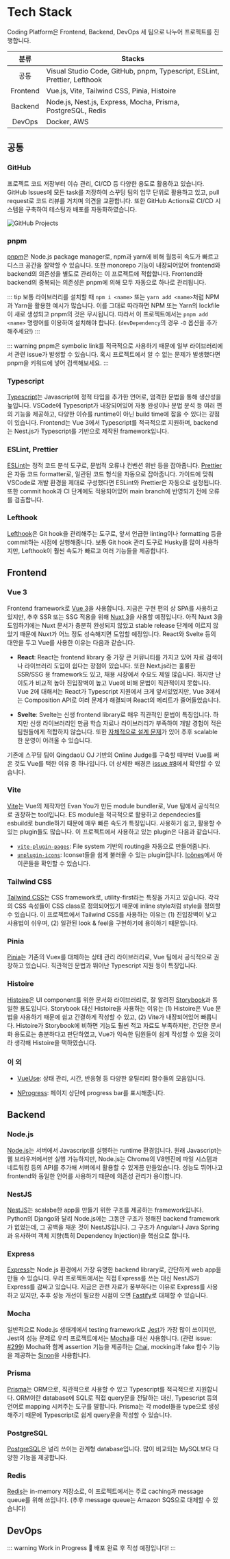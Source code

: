 # Tech Stack

Coding Platform은 Frontend, Backend, DevOps 세 팀으로 나누어 프로젝트를 진행합니다.

| 분류 | Stacks |
|:--------:|-------------|
| 공통 | Visual Studio Code, GitHub, pnpm, Typescript, ESLint, Prettier, Lefthook |
| Frontend | Vue.js,  Vite, Tailwind CSS, Pinia, Histoire |
| Backend | Node.js, Nest.js,  Express, Mocha, Prisma, PostgreSQL, Redis |
| DevOps | Docker, AWS |

## 공통

### GitHub

프로젝트 코드 저장부터 이슈 관리, CI/CD 등 다양한 용도로 활용하고 있습니다.
GitHub Issues에 모든 task를 저장하여 스꾸딩 팀의 업무 단위로 활용하고 있고, pull request로 코드 리뷰를 거치며 의견을 교환합니다.
또한 GitHub Actions로 CI/CD 시스템을 구축하여 테스팅과 배포를 자동화하였습니다.

![GitHub Projects](github-projects.png)

### pnpm

[pnpm](https://pnpm.io/)은 Node.js package manager로, npm과 yarn에 비해 월등히 속도가 빠르고 디스크 공간을 절약할 수 있습니다.
또한 monorepo 기능이 내장되어있어 frontend와 backend의 의존성을 별도로 관리하는 이 프로젝트에 적합합니다.
Frontend와 backend의 중복되는 의존성은 pnpm에 의해 모두 자동으로 하나로 관리됩니다.

::: tip
보통 라이브러리를 설치할 때 `npm i <name>` 또는 `yarn add <name>`처럼 NPM과 Yarn을 활용한 예시가 많습니다.
이를 그대로 따라하면 NPM 또는 Yarn의 lockfile이 새로 생성되고 pnpm의 것은 무시됩니다.
따라서 이 프로젝트에서는 `pnpm add <name>` 명령어를 이용하여 설치해야 합니다. (`devDependency`의 경우 `-D` 옵션을 추가해주세요!)
:::

::: warning
pnpm은 symbolic link를 적극적으로 사용하기 때문에 일부 라이브러리에서 관련 issue가 발생할 수 있습니다.
혹시 프로젝트에서 알 수 없는 문제가 발생했다면 pnpm을 키워드에 넣어 검색해보세요.
:::

### Typescript

[Typescript](https://www.typescriptlang.org/)는 Javascript에 정적 타입을 추가한 언어로, 엄격한 문법을 통해 생산성을 높입니다.
VSCode에 Typescript가 내장되어있어 자동 완성이나 문법 분석 등 여러 편의 기능을 제공하고, 다양한 이슈를 runtime이 아닌 build time에 잡을 수 있다는 강점이 있습니다.
Frontend는 Vue 3에서 Typescript를 적극적으로 지원하며, backend는 Nest.js가 Typescript를 기반으로 제작된 framework입니다.

### ESLint, Prettier

[ESLint](https://eslint.org/)는 정적 코드 분석 도구로, 문법적 오류나 컨벤션 위반 등을 잡아줍니다.
[Prettier](https://prettier.io/)은 자동 코드 formatter로, 일관된 코드 형식을 자동으로 잡아줍니다.
가이드에 맞춰 VSCode로 개발 환경을 제대로 구성했다면 ESLint와 Prettier은 자동으로 설정됩니다.
또한 commit hook과 CI 단계에도 적용되어있어 main branch에 반영되기 전에 오류를 검출합니다.

### Lefthook

[Lefthook](https://github.com/evilmartians/lefthook)은 Git hook을 관리해주는 도구로, 앞서 언급한 linting이나 formatting 등을 commit하는 시점에 실행해줍니다.
보통 Git hook 관리 도구로 Husky를 많이 사용하지만, Lefthook이 훨씬 속도가 빠르고 여러 기능들을 제공합니다.

## Frontend

### Vue 3

Frontend framework로 [Vue 3](https://vuejs.org/)을 사용합니다.
지금은 구현 편의 상 SPA를 사용하고 있지만, 추후 SSR 또는 SSG 적용을 위해 [Nuxt 3](https://v3.nuxtjs.org/)을 사용할 예정입니다.
아직 Nuxt 3을 도입하기에는 Nuxt 문서가 충분히 완성되지 않았고 stable release 단계에 이르지 않았기 때문에 Nuxt가 어느 정도 성숙해지면 도입할 예정입니다.
React와 Svelte 등의 대안을 두고 Vue를 사용한 이유는 다음과 같습니다.

- **React**: React는 frontend library 중 가장 큰 커뮤니티를 가지고 있어 자료 검색이나 라이브러리 도입이 쉽다는 장점이 있습니다.
또한 Next.js라는 훌륭한 SSR/SSG 용 framework도 있고, 채용 시장에서 수요도 제일 많습니다.
하지만 난이도가 비교적 높아 진입장벽이 높고 Vue에 비해 문법이 직관적이지 못합니다.
Vue 2에 대해서는 React가 Typescript 지원에서 크게 앞서있었지만, Vue 3에서는 Composition API로 여러 문제가 해결되며 React의 메리트가 줄어들었습니다.

- **Svelte**: Svelte는 신생 frontend library로 매우 직관적인 문법이 특징입니다.
하지만 신생 라이브러리인 만큼 학습 자료나 라이브러리가 부족하여 개발 경험이 적은 팀원들에게 적합하지 않습니다.
또한 [자체적으로 설계 문제](https://gist.github.com/rabelais88/19bfe8dfd29d901554389f0a8cc8947a)가 있어 추후 scalable한 운영이 어려울 수 있습니다.

기존에 스꾸딩 팀이 QingdaoU OJ 기반의 Online Judge를 구축할 때부터 Vue를 써온 것도 Vue를 택한 이유 중 하나입니다.
더 상세한 배경은 [issue #8](https://github.com/skkuding/next/issues/8#issuecomment-1065856244)에서 확인할 수 있습니다.

### Vite

[Vite](https://vitejs.dev/)는 Vue의 제작자인 Evan You가 만든 module bundler로, Vue 팀에서 공식적으로 권장하는 tool입니다.
ES module을 적극적으로 활용하고 dependecies를 esbuild로 bundle하기 때문에 매우 빠른 속도가 특징입니다.
사용하기 쉽고, 활용할 수 있는 plugin들도 많습니다.
이 프로젝트에서 사용하고 있는 plugin은 다음과 같습니다.

- [`vite-plugin-pages`](https://github.com/hannoeru/vite-plugin-pages): File system 기반의 routing을 자동으로 만들어줍니다.
- [`unplugin-icons`](https://github.com/antfu/unplugin-icons): Iconset들을 쉽게 불러올 수 있는 plugin입니다.
[Icônes](https://icones.js.org/)에서 아이콘들을 확인할 수 있습니다.

### Tailwind CSS

[Tailwind CSS](https://tailwindcss.com/)는 CSS framework로, utility-first라는 특징을 가지고 있습니다.
각각의 CSS 속성들이 CSS class로 정의되어있기 때문에 inline style처럼 style을 정의할 수 있습니다.
이 프로젝트에서 Tailwind CSS를 사용하는 이유는 (1) 진입장벽이 낮고 사용법이 쉬우며, (2) 일관된 look & feel을 구현하기에 용이하기 때문입니다.

### Pinia

[Pinia](https://pinia.vuejs.org/)는 기존의 Vuex를 대체하는 상태 관리 라이브러리로, Vue 팀에서 공식적으로 권장하고 있습니다.
직관적인 문법과 뛰어난 Typescript 지원 등이 특징입니다.

### Histoire

[Histoire](https://histoire.dev/)은 UI component를 위한 문서화 라이브러리로, 잘 알려진 [Storybook](https://storybook.js.org/)과 동일한 용도입니다.
Storybook 대신 Histoire을 사용하는 이유는 (1) Histoire은 Vue 문법을 사용하기 때문에 쉽고 간결하게 작성할 수 있고, (2) Vite가 내장되어있어 빠릅니다.
Histoire가 Storybook에 비하면 기능도 훨씬 적고 자료도 부족하지만, 간단한 문서화 용도로는 충분하다고 판단하였고, Vue가 익숙한 팀원들이 쉽게 작성할 수 있을 것이라 생각해 Histoire을 택하였습니다.

### 이 외

- [VueUse](https://vueuse.org/): 상태 관리, 시간, 반응형 등 다양한 유틸리티 함수들의 모음입니다.

- [NProgress](https://ricostacruz.com/nprogress/): 페이지 상단에 progress bar를 표시해줍니다.

## Backend

### Node.js

[Node.js](https://nodejs.org/ko/)는 서버에서 Javascript를 실행하는 runtime 환경입니다.
원래 Javascript는 웹 브라우저에서만 실행 가능하지만, Node.js는 Chrome의 V8엔진에 파일 시스템과 네트워킹 등의 API를 추가해 서버에서 활용할 수 있게끔 만들었습니다.
성능도 뛰어나고 frontend와 동일한 언어를 사용하기 때문에 의존성 관리가 용이합니다.

### NestJS

[NestJS](https://nestjs.com/)는 scalabe한 app을 만들기 위한 구조를 제공하는 framework입니다.
Python의 Django와 달리 Node.js에는 그동안 구조가 정해진 backend framework가 없었는데, 그 공백을 채운 것이 NestJS입니다.
그 구조가 Angular나 Java Spring과 유사하며 객체 지향(특히 Dependency Injection)을 핵심으로 합니다.

### Express

[Express](http://expressjs.com/ko/)는 Node.js 환경에서 가장 유명한 backend library로, 간단하게 web app을 만들 수 있습니다.
우리 프로젝트에서는 직접 Express를 쓰는 대신 NestJS가 Express를 감싸고 있습니다.
지금은 관련 자료가 풍부하다는 이유로 Express를 사용하고 있지만, 추후 성능 개선이 필요한 시점이 오면 [Fastify](https://www.fastify.io/)로 대체할 수 있습니다.

### Mocha

일반적으로 Node.js 생태계에서 testing framework로 [Jest](https://jestjs.io/)가 가장 많이 쓰이지만, Jest의 성능 문제로 우리 프로젝트에서는 [Mocha](https://mochajs.org)를 대신 사용합니다. (관련 issue: [#299](https://github.com/skkuding/next/issues/299))
Mocha와 함께 assertion 기능을 제공하는 [Chai](https://www.chaijs.com), mocking과 fake 함수 기능을 제공하는 [Sinon](https://sinonjs.org)을 사용합니다.

### Prisma

[Prisma](https://www.prisma.io/)는 ORM으로, 직관적으로 사용할 수 있고 Typescript를 적극적으로 지원합니다.
ORM이란 database에 SQL로 직접 query문을 전달하는 대신, Typescript 등의 언어로 mapping 시켜주는 도구를 말합니다.
Prisma는 각 model들을 type으로 생성해주기 때문에 Typescript로 쉽게 query문을 작성할 수 있습니다.

### PostgreSQL

[PostgreSQL](https://www.postgresql.org/)은 널리 쓰이는 관계형 database입니다.
많이 비교되는 MySQL보다 다양한 기능을 제공합니다.

### Redis

[Redis](https://redis.io/)는 in-memory 저장소로, 이 프로젝트에서는 주로 caching과 message queue를 위해 쓰입니다. (추후 message queue는 Amazon SQS으로 대체할 수 있습니다)


## DevOps

::: warning Work in Progress 🚧
배포 완료 후 작성 예정입니다!
:::
